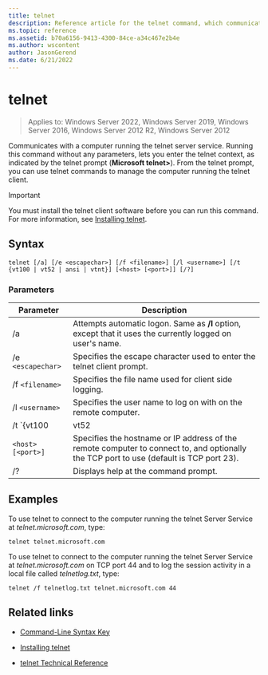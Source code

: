 ```yaml
---
title: telnet
description: Reference article for the telnet command, which communicates with a computer running the telnet server service.
ms.topic: reference
ms.assetid: b70a6156-9413-4300-84ce-a34c467e2b4e
ms.author: wscontent
author: JasonGerend
ms.date: 6/21/2022
---
```


# telnet

>Applies to: Windows Server 2022, Windows Server 2019, Windows Server 2016, Windows Server 2012 R2, Windows Server 2012

Communicates with a computer running the telnet server service. Running this command without any parameters, lets you enter the telnet context, as indicated by the telnet prompt (**Microsoft telnet>**). From the telnet prompt, you can use telnet commands to manage the computer running the telnet client.

> [!IMPORTANT]
> You must install the telnet client software before you can run this command. For more information, see [Installing telnet](/previous-versions/windows/it-pro/windows-server-2008-R2-and-2008/cc754293(v=ws.10)).

## Syntax

```
telnet [/a] [/e <escapechar>] [/f <filename>] [/l <username>] [/t {vt100 | vt52 | ansi | vtnt}] [<host> [<port>]] [/?]
```

### Parameters

| Parameter | Description |
|--|--|
| /a | Attempts automatic logon. Same as **/l** option, except that it uses the currently logged on user's name. |
| /e `<escapechar>` | Specifies the escape character used to enter the telnet client prompt. |
| /f `<filename>` | Specifies the file name used for client side logging. |
| /l `<username>` | Specifies the user name to log on with on the remote computer. |
| /t `{vt100 | vt52 | ansi | vtnt}` | Specifies the terminal type. Supported terminal types are **vt100**, **vt52**, **ansi**, and **vtnt**. |
| `<host> [<port>]` | Specifies the hostname or IP address of the remote computer to connect to, and optionally the TCP port to use (default is TCP port 23). |
| /? | Displays help at the command prompt. |

## Examples

To use telnet to connect to the computer running the telnet Server Service at *telnet.microsoft.com*, type:

```
telnet telnet.microsoft.com
```

To use telnet to connect to the computer running the telnet Server Service at *telnet.microsoft.com* on TCP port 44 and to log the session activity in a local file called *telnetlog.txt*, type:

```
telnet /f telnetlog.txt telnet.microsoft.com 44
```

## Related links

- [Command-Line Syntax Key](command-line-syntax-key.md)

- [Installing telnet](/previous-versions/windows/it-pro/windows-server-2008-R2-and-2008/cc754293(v=ws.10))

- [telnet Technical Reference](/previous-versions/windows/it-pro/windows-server-2008-R2-and-2008/cc754987(v=ws.10))
